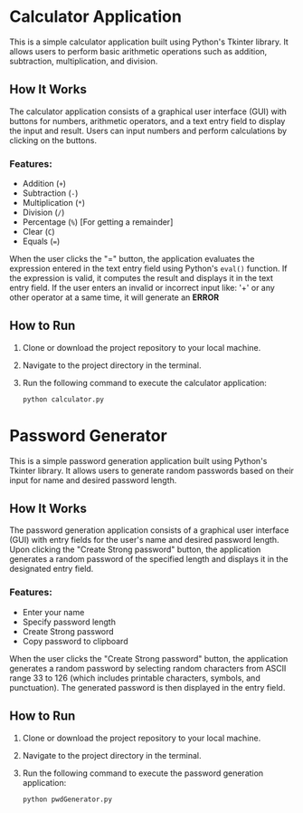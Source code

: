 # Calculator Application

This is a simple calculator application built using Python's Tkinter library. It allows users to perform basic arithmetic operations such as addition, subtraction, multiplication, and division.

## How It Works

The calculator application consists of a graphical user interface (GUI) with buttons for numbers, arithmetic operators, and a text entry field to display the input and result. Users can input numbers and perform calculations by clicking on the buttons. 

### Features:
- Addition (`+`)
- Subtraction (`-`)
- Multiplication (`*`)
- Division (`/`)
- Percentage (`%`) [For getting a remainder]
- Clear (`C`)
- Equals (`=`)

When the user clicks the "=" button, the application evaluates the expression entered in the text entry field using Python's `eval()` function. If the expression is valid, it computes the result and displays it in the text entry field. If the user enters an invalid or incorrect input like: '+' or any other operator at a same time, it will generate an **ERROR**

## How to Run

1. Clone or download the project repository to your local machine.
2. Navigate to the project directory in the terminal.
3. Run the following command to execute the calculator application:

   ```bash
   python calculator.py
   ```

# Password Generator

This is a simple password generation application built using Python's Tkinter library. It allows users to generate random passwords based on their input for name and desired password length.

## How It Works

The password generation application consists of a graphical user interface (GUI) with entry fields for the user's name and desired password length. Upon clicking the "Create Strong password" button, the application generates a random password of the specified length and displays it in the designated entry field.

### Features:
- Enter your name
- Specify password length
- Create Strong password
- Copy password to clipboard

When the user clicks the "Create Strong password" button, the application generates a random password by selecting random characters from ASCII range 33 to 126 (which includes printable characters, symbols, and punctuation). The generated password is then displayed in the entry field.

## How to Run

1. Clone or download the project repository to your local machine.

2. Navigate to the project directory in the terminal.

3. Run the following command to execute the password generation application:

   ```bash
   python pwdGenerator.py
   ```

